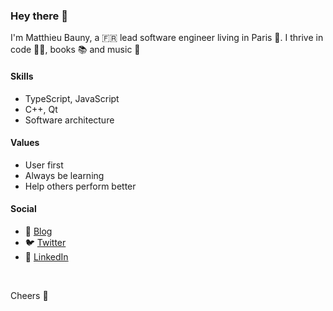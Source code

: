 ### Hey there 👋

I'm Matthieu Bauny, a 🇫🇷 lead software engineer living in Paris 🥖. I thrive in code 👨‍💻, books 📚 and music 🤘



#### Skills
- TypeScript, JavaScript
- C++, Qt
- Software architecture

#### Values
- User first
- Always be learning
- Help others perform better

#### Social
- 📓 [Blog](https://github.com/mbauny/blog#meet-the-engineer)
- 🐦 [Twitter](https://twitter.com/mbauny)
- 🤝 [LinkedIn](https://www.linkedin.com/in/mbauny)

<br/>

Cheers 🍻
